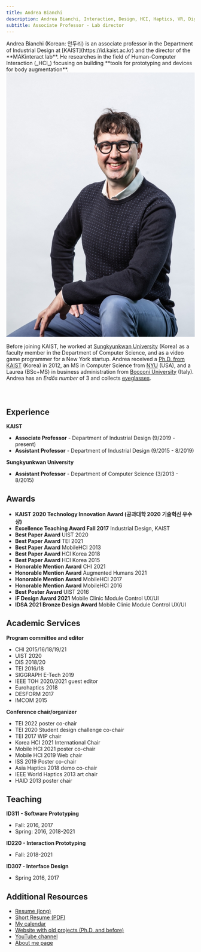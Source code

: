 ```yaml
---
title: Andrea Bianchi
description: Andrea Bianchi, Interaction, Design, HCI, Haptics, VR, Digital Fabrication, Physical computing, Prototyping tools, MAKinteract, KAIST, Korea
subtitle: Associate Professor - Lab director
---
```


<head>
<style>

    .profileImage {
        width: 30%;
    }


    @media (max-width: 600px) {              
        .profileImage {
            width: 100%;
        }    
    }

    .profile strong{
        color: #EE2A7C;
    }


    .links {
        flex-direction: row;
        display: flex;
        justify-content: space-between;
        width: 60%;
        margin: auto;
        margin-top: 2em;
        margin-bottom: 3em;
    }

    .links a {
        flex-grow: 1;
        display: flex;
        justify-content: center;
    }


</style>
</head>

<span class="profile">
Andrea Bianchi (Korean: 안두리) is an associate professor in the Department of Industrial Design at [KAIST](https://id.kaist.ac.kr) and the director of the **MAKinteract lab**. He researches in the field of Human-Computer Interaction (_HCI_) focusing on building **tools for prototyping and devices for body augmentation**.  
</span>

<img src="/images/people/andreaHD.jpg" alt="{{prof.name}}" class="profileImage">

Before joining KAIST, he worked at [Sungkyunkwan University](http://www.skku.edu/eng/index.do) (Korea) as a faculty member in the Department of Computer Science, and as a video game programmer for a New York startup. Andrea received a [Ph.D. from KAIST](https://ct.kaist.ac.kr/main.php?lang=1) (Korea) in 2012, an MS in Computer Science from [NYU](http://www.nyu.edu) (USA), and a Laurea (BSc+MS) in business administration from [Bocconi University](https://www.unibocconi.eu/wps/wcm/connect/bocconi/sitopubblico_en/navigation+tree/home) (Italy). Andrea has an _Erdős number_ of 3 and collects [eyeglasses](https://alsoplantsfly.kaist.id/images/pictures/profile/glasses.jpg).


<div class="links">
<!-- <a href="{{prof.homepage}}"><i class="fas fa-3x fa-home" aria-hidden="true"></i></a> -->
<a href="http://andrea.kaist.id"><i class="fas fa-2x fa-id-badge" aria-hidden="true"></i></a>
<a href="http://github.com/{{prof.github}}"><i class="fab fa-2x fa-github" aria-hidden="true"></i></a>
<a href="https://twitter.com/{{prof.twitter}}"><i class="fab fa-2x fa-twitter" aria-hidden="true"></i></a>
<a href="https://scholar.google.co.kr/citations?user={{prof.scholar}}"><i class="fas fa-2x fa-graduation-cap" aria-hidden="true"></i></a>
<a href="#" onclick="(function(){window.open('mailto:{{ prof.email }}');})()"><i class="fas fa-2x fa-envelope"></i></a>
</div>

## Experience

**KAIST**

- **Associate Professor** - Department of Industrial Design (9/2019 - present)
- **Assistant Professor** - Department of Industrial Design (9/2015 - 8/2019)

**Sungkyunkwan University**

- **Assistant Professor** - Department of Computer Science (3/2013 - 8/2015)

## Awards

- **KAIST 2020 Technology Innovation Award (공과대학 2020 기술혁신 우수상)**
- **Excellence Teaching Award Fall 2017** Industrial Design, KAIST
- **Best Paper Award** UIST 2020
- **Best Paper Award** TEI 2021
- **Best Paper Award** MobileHCI 2013
- **Best Paper Award** HCI Korea 2018
- **Best Paper Award** HCI Korea 2015
- **Honorable Mention Award** CHI 2021
- **Honorable Mention Award** Augmented Humans 2021
- **Honorable Mention Award** MobileHCI 2017
- **Honorable Mention Award** MobileHCI 2016
- **Best Poster Award** UIST 2016
- **iF Design Award 2021** Mobile Clinic Module Control UX/UI
- **IDSA 2021 Bronze Design Award** Mobile Clinic Module Control UX/UI

## Academic Services

**Program committee and editor**

- CHI 2015/16/18/19/21
- UIST 2020
- DIS 2018/20
- TEI 2016/18
- SIGGRAPH E-Tech 2019
- IEEE TOH 2020/2021 guest editor
- Eurohaptics 2018
- DESFORM 2017
- IMCOM 2015

**Conference chair/organizer**

- TEI 2022 poster co-chair
- TEI 2020 Student design challenge co-chair
- TEI 2017 WIP chair
- Korea HCI 2021 International Chair
- Mobile HCI 2021 poster co-chair
- Mobile HCI 2019 Web chair
- ISS 2019 Poster co-chair
- Asia Haptics 2018 demo co-chair
- IEEE World Haptics 2013 art chair
- HAID 2013 poster chair

## Teaching

**ID311 - Software Prototyping**

- Fall: 2016, 2017
- Spring: 2016, 2018-2021

**ID220 - Interaction Prototyping**

- Fall: 2018-2021

**ID307 - Interface Design**

- Spring 2016, 2017

## Additional Resources

- [Resume (long)](http://andrea.kaist.id)
- [Short Resume (PDF)](https://www.dropbox.com/s/1oby67w9i81cnq4/CV_andrea_bianchi_onePage.pdf?dl=0)
- [My calendar](https://calendar.makinteract.com)
- [Website with old projects (Ph.D. and before)](https://alsoplantsfly.kaist.id)
- [YouTube channel](https://www.youtube.com/channel/UC5A_g3GYEGeoqBqSSJ11NoQ)
- [About me page](https://about.me/andreabianchi)
